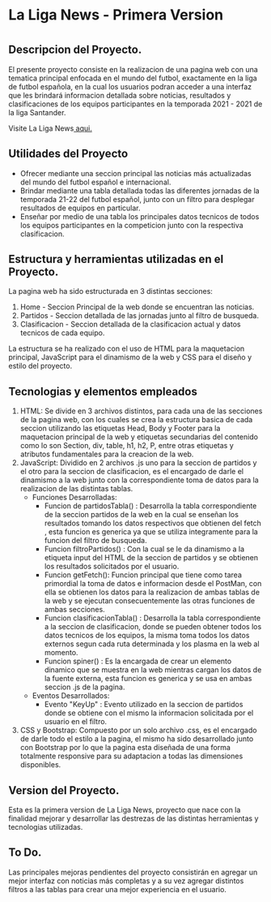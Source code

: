 <h1>La Liga News - Primera Version<h1>

<h2>Descripcion del Proyecto.</h2>

<p>El presente proyecto consiste en la realizacion de una pagina web con una tematica principal enfocada en el mundo del futbol, exactamente en la liga de futbol española, en la cual los usuarios podran acceder a una interfaz que les brindará informacion detallada sobre noticias, resultados y clasificaciones de los equipos participantes en la temporada 2021 - 2021 de la liga Santander.</p>

<p>Visite La Liga News<a href="https://laliganews.netlify.app/index.html"> aqui.</a></p>

<h2>Utilidades del Proyecto</h2>

<ul>
<li>Ofrecer mediante una seccion principal las noticias más actualizadas del mundo del futbol español e internacional.</li>

<li>Brindar mediante una tabla detallada todas las diferentes jornadas de la temporada 21-22 del futbol español, junto con un filtro para desplegar resultados de equipos en particular.</li>

<li>Enseñar por medio de una tabla los principales datos tecnicos de todos los equipos participantes en la competicion junto con la respectiva clasificacion.</li>
</ul>

<h2>Estructura y herramientas utilizadas en el Proyecto.</h2>

<p>La pagina web ha sido estructurada en 3 distintas secciones:</p>
<ol>
<li> Home - Seccion Principal de la web donde se encuentran las noticias.</li>
<li>
Partidos - Seccion detallada de las jornadas junto al filtro de busqueda.
</li>

<li>Clasificacion - Seccion detallada de la clasificacion actual y datos tecnicos de cada equipo.</li>

</ol>

<p>La estructura se ha realizado con el uso de HTML para la maquetacion principal, JavaScript para el dinamismo de la web y CSS para el diseño y estilo del proyecto.</p>

<h2>Tecnologias  y elementos empleados</h2>

<ol>
<li>HTML: Se divide en 3 archivos distintos, para cada una de las secciones de la pagina web, con los cuales se crea la estructura basica de cada seccion utilizando las etiquetas Head, Body y Footer para la maquetacion principal de la web y etiquetas secundarias del contenido como lo son Section, div, table, h1, h2, P, entre otras etiquetas y atributos fundamentales para la creacion de la web. </li>

<li>
JavaScript: Dividido en 2 archivos .js uno para la seccion de partidos y el otro para la seccion de clasificacion, es el encargado de darle el dinamismo a la web junto con la correspondiente toma de datos para la realizacion de las distintas tablas.
<ul>
<li>
Funciones Desarrolladas:
<ul>
<li>
 Funcion de partidosTabla() : Desarrolla la tabla correspondiente de la seccion partidos de la web en la cual  se enseñan los resultados tomando los datos respectivos que obtienen del fetch , esta funcion es generica ya que se utiliza integramente para la funcion del filtro de busqueda.
</li>
<li>Funcion filtroPartidos() : Con la cual se le da dinamismo a la etiqueta input del HTML de la seccion de partidos y se obtienen los resultados solicitados por el usuario.
</li>
<li> Funcion getFetch(): Funcion principal que tiene como tarea primordial  la toma de datos e informacion desde el PostMan, con ella se obtienen los datos para la realizacion de ambas tablas de la web y se ejecutan consecuentemente las otras funciones de ambas secciones.
</li>
<li> Funcion clasificacionTabla() : Desarrolla la tabla correspondiente a la seccion de clasificacion, donde se pueden obtener todos los datos tecnicos de los equipos, la misma toma todos los datos externos segun cada ruta determinada y los plasma en la web al momento.
</li>
<li>
Funcion spiner() : Es la encargada de crear un elemento dinamico que se muestra en la web mientras cargan los datos de la fuente externa, esta funcion es generica y se usa en ambas seccion .js de la pagina.
</li>
</ul>

</li>
<li> Eventos Desarrollados: 
<ul>
<li>
Evento "KeyUp" : Evento utilizado en la seccion de partidos donde se obtiene con el mismo la informacion solicitada por el usuario en el filtro.
</li>
</ul>
</ul>
</li>
<li>
CSS y Bootstrap: Compuesto por un solo archivo .css, es el encargado de darle todo el estilo a la pagina, el mismo ha sido desarrollado junto con Bootstrap por lo que la pagina esta diseñada de una forma totalmente responsive para su adaptacion a todas las dimensiones disponibles.
</li>
</ol>

<h2>Version del Proyecto.</h2>

<p>
Esta es la primera version de La Liga News, proyecto que nace con la finalidad  mejorar y desarrollar  las destrezas de las distintas herramientas y tecnologias utilizadas.
</p>

<h2>To Do.</h2>

<p>
Las principales mejoras pendientes del proyecto consistirán en agregar un mejor interfaz con noticias más completas y a su vez agregar distintos filtros a las tablas para crear una mejor experiencia en el usuario.
</p>